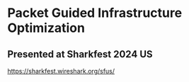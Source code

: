 # Packet Guided Infrastructure Optimization

## Presented at Sharkfest 2024 US

https://sharkfest.wireshark.org/sfus/
